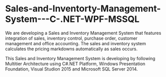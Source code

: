 # Sales-and-Inventorty-Management-System---C-.NET-WPF-MSSQL

We are developing a Sales and Inventory Management System that features 
integration of sales, inventory control, purchase order, customer management and 
office accounting. The sales and inventory system calculates the pricing markdowns
automatically as sales occurs.

This Sales and Inventory Management System is developing by following Multitier Architecture
using C#.NET Platform, Windows Presentation Foundation,
Visual Studion 2015 and Microsoft SQL Server 2014.

